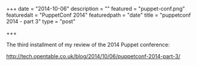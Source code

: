 +++
date = "2014-10-06"
description = ""
featured = "puppet-conf.png"
featuredalt = "PuppetConf 2014"
featuredpath = "date"
title = "puppetconf 2014 - part 3"
type = "post"

+++

The third installment of my review of the 2014 Puppet conference:

http://tech.opentable.co.uk/blog/2014/10/06/puppetconf-2014-part-3/

